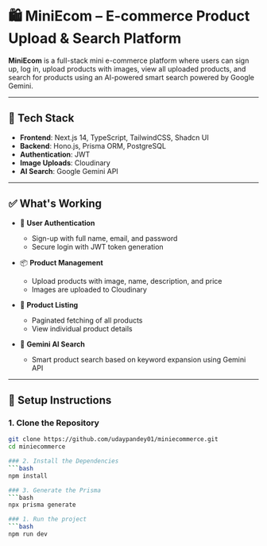 # 🛍️ MiniEcom – E-commerce Product Upload & Search Platform

**MiniEcom** is a full-stack mini e-commerce platform where users can sign up, log in, upload products with images, view all uploaded products, and search for products using an AI-powered smart search powered by Google Gemini.

---

## 🔧 Tech Stack

- **Frontend**: Next.js 14, TypeScript, TailwindCSS, Shadcn UI
- **Backend**: Hono.js, Prisma ORM, PostgreSQL
- **Authentication**: JWT
- **Image Uploads**: Cloudinary
- **AI Search**: Google Gemini API

---

## ✅ What's Working

- 🔐 **User Authentication**
  - Sign-up with full name, email, and password
  - Secure login with JWT token generation

- 📦 **Product Management**
  - Upload products with image, name, description, and price
  - Images are uploaded to Cloudinary

- 🧾 **Product Listing**
  - Paginated fetching of all products
  - View individual product details

- 🤖 **Gemini AI Search**
  - Smart product search based on keyword expansion using Gemini API

---

## 🚀 Setup Instructions

### 1. Clone the Repository

```bash
git clone https://github.com/udaypandey01/miniecommerce.git
cd miniecommerce

### 2. Install the Dependencies
```bash
npm install

### 3. Generate the Prisma 
```bash
npx prisma generate

### 1. Run the project
```bash
npm run dev